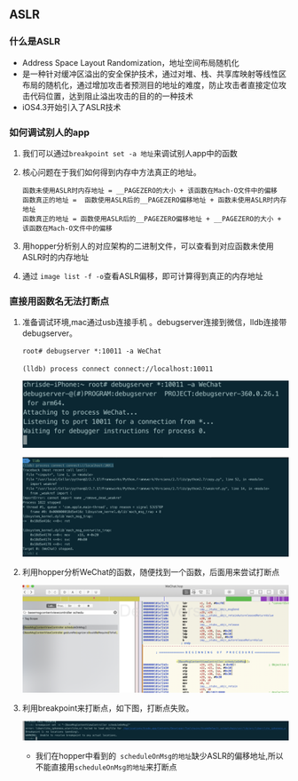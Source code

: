 ## ASLR

### 什么是ASLR

+ Address Space Layout Randomization，地址空间布局随机化
+ 是一种针对缓冲区溢出的安全保护技术，通过对堆、栈、共享库映射等线性区布局的随机化，通过增加攻击者预测目的地址的难度，防止攻击者直接定位攻击代码位置，达到阻止溢出攻击的目的的一种技术
+ iOS4.3开始引入了ASLR技术

### 如何调试别人的app

1. 我们可以通过`breakpoint set -a 地址`来调试别人app中的函数

2. 核心问题在于我们如何得到内存中方法真正的地址。

   ```
   函数未使用ASLR时内存地址 = __PAGEZERO的大小 + 该函数在Mach-O文件中的偏移
   函数真正的地址 =  函数使用ASLR后的__PAGEZERO偏移地址 + 函数未使用ASLR时内存地址
   函数真正的地址 = 函数使用ASLR后的__PAGEZERO偏移地址 + __PAGEZERO的大小 + 该函数在Mach-O文件中的偏移
   ```

3. 用hopper分析别人的对应架构的二进制文件，可以查看到对应函数未使用ASLR时的内存地址
4. 通过 `image list -f -o`查看ASLR偏移，即可计算得到真正的内存地址

### 直接用函数名无法打断点

1. 准备调试环境,mac通过usb连接手机 。debugserver连接到微信，lldb连接带debugserver。

   ```
   root# debugserver *:10011 -a WeChat
   
   (lldb) process connect connect://localhost:10011
   ```

   ![](./images/ASLR0.png)

   ![](./images/ASLR1.png)

2. 利用hopper分析WeChat的函数，随便找到一个函数，后面用来尝试打断点

   ![](./images/ASLR2.png)

3. 利用breakpoint来打断点，如下图，打断点失败。

   ![](./images/ASLR3.png)

   - 我们在hopper中看到的` scheduleOnMsg的地址`缺少ASLR的偏移地址,所以不能直接用`scheduleOnMsg的地址`来打断点
